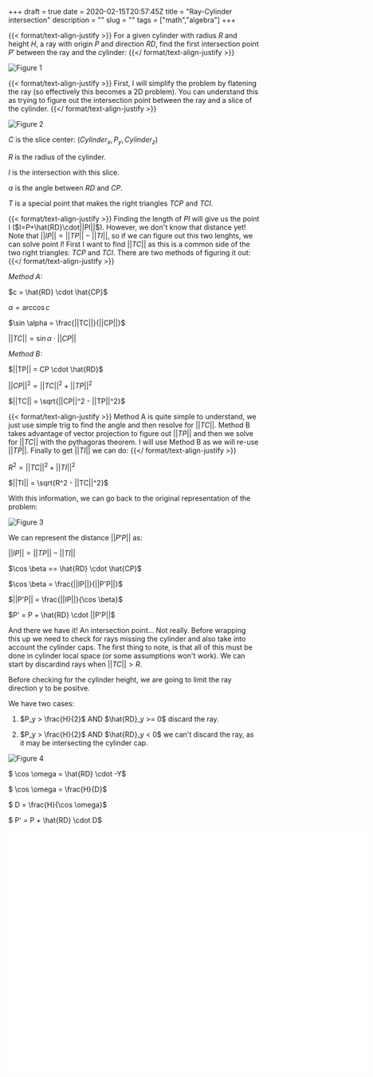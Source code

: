+++ 
draft = true
date = 2020-02-15T20:57:45Z
title = "Ray-Cylinder intersection"
description = ""
slug = "" 
tags = ["math","algebra"]
+++

{{< format/text-align-justify >}}
For a given cylinder with radius $R$ and height $H$, a ray with origin $P$ and direction $RD$, find the first intersection point $P'$ between the ray and the cylinder:
{{</ format/text-align-justify >}}

![](../../images/RayVSCylinder/fig1.png "Figure 1")

{{< format/text-align-justify >}}
First, I will simplify the problem by flatening the ray (so effectively this becomes a 2D problem). You can understand this as trying to figure out the intersection point between the ray and a slice of the cylinder.
{{</ format/text-align-justify >}}

![](../../images/RayVSCylinder/fig2.png "Figure 2")

$C$ is the slice center: $(Cylinder_x, P_y, Cylinder_z)$

$R$ is the radius of the cylinder.

$I$ is the intersection with this slice.

$\alpha$ is the angle between $RD$ and $CP$.

$T$ is a special point that makes the right triangles $TCP$ and $TCI$.

{{< format/text-align-justify >}}
Finding the length of $PI$ will give us the point I ($I=P+\hat{RD}\cdot||PI||$). However, we don't know that distance yet! Note that $||IP|| = ||TP|| - ||TI||$, so if we can figure out this two lenghts, we can solve point $I$!
First I want to find $||TC||$ as this is a common side of the two right triangles: $TCP$ and $TCI$. There are two methods of figuring it out:
{{</ format/text-align-justify >}}

*Method A:*

$c = \hat{RD} \cdot \hat{CP}$

$\alpha = \arccos c$

$\sin \alpha = \frac{||TC||}{||CP||}$

$||TC|| = \sin \alpha \cdot ||CP||$


*Method B:*

$||TP|| = CP \cdot \hat{RD}$

$||CP||^2 = ||TC||^2 + ||TP||^2$

$||TC|| = \sqrt{||CP||^2 - ||TP||^2}$

{{< format/text-align-justify >}}
Method A is quite simple to understand, we just use simple trig to find the angle and then resolve for $||TC||$. Method B takes advantage of vector projection to figure out $||TP||$ and then we solve for $||TC||$ with the pythagoras theorem. I will use Method B as we will re-use $||TP||$. Finally to get $||TI||$ we can do:
{{</ format/text-align-justify >}}

$R^2 = ||TC||^2 + ||TI||^2$

$||TI|| = \sqrt{R^2 - ||TC||^2}$


With this information, we can go back to the original representation of the problem:


![](../../images/RayVSCylinder/fig3.png "Figure 3")

We can represent the distance $||P'P||$ as:

$||IP|| = ||TP|| - ||TI||$

$\cos \beta == \hat{RD} \cdot \hat{CP}$

$\cos \beta = \frac{||IP||}{||P'P||}$

$||P'P|| = \frac{||IP||}{\cos \beta}$

$P' = P + \hat{RD} \cdot ||P'P||$

And there we have it! An intersection point... Not really. Before wrapping this up we need to check for rays missing the cylinder and also take into account the cylinder caps. The first thing to note, is that all of this must be done in cylinder local space (or some assumptions won't work). We can start by discardind rays when $||TC|| > R$. 

Before checking for the cylinder height, we are going to limit the ray direction y to be positve. 

We have two cases:

1) $P_y > \frac{H}{2}$ AND $\hat{RD}_y >= 0$ discard the ray.

2) $P_y > \frac{H}{2}$ AND $\hat{RD}_y < 0$ we can't discard the ray, as it may be intersecting the cylinder cap.


![](../../images/RayVSCylinder/fig4.png "Figure 4")

$ \cos \omega = \hat{RD} \cdot -Y$

$ \cos \omega = \frac{H}{D}$

$ D = \frac{H}{\cos \omega}$

$ P' = P + \hat{RD} \cdot D$


<div id="threeCanvas" style ="background-color:#FFF; width:720; height:480px; margin:0 auto;">
<script src="/js/three.js"></script>
<script src="/js/OrbitControls.js"></script>
<script>
	var container = document.getElementById("threeCanvas");
	var width = container.offsetWidth;
	var height = container.offsetHeight;

	var renderer = new THREE.WebGLRenderer({ antialias: true });
	renderer.setSize( width, height );
	container.appendChild( renderer.domElement );

	var scene = null;
	var camera = null;

	init();
	render();

	//----------------------------
	
	function init()
	{
		scene = new THREE.Scene();

		// Camera setup
		camera = new THREE.PerspectiveCamera(70,width/height,0.1,1000);
		camera.position.z = 0;
		camera.position.y = 2;
		camera.position.x = 5;
		camera.lookAt(0,0,0);
		var camControls = new THREE.OrbitControls(camera, renderer.domElement);
		camControls.enablePan = false;

		// Helpers
		var axisHelper = new THREE.AxesHelper(2);
		scene.add(axisHelper);
		var gridHelper = new THREE.GridHelper(10,10);
		scene.add(gridHelper);

		// Materials
		var solidMaterial = new THREE.MeshBasicMaterial({color:0xffffff});
		var lambertMaterial = new THREE.MeshLambertMaterial({color : 0xffffff});

		// Cylinder
		var cylinderRadius = 1.0;
		var cylinderHeight = 3.0;
		var cylinderGeometry = new THREE.CylinderGeometry(cylinderRadius, cylinderRadius ,cylinderHeight, 32);
		var cylinder = new THREE.Mesh(cylinderGeometry, lambertMaterial);
		scene.add(cylinder);

		// Light
		var sun = new THREE.DirectionalLight(0xffffff,0.5);
		scene.add(sun);
		sun.position.x = 2;
		sun.position.z = 2;

		var light = new THREE.AmbientLight( 0x202020 );
		scene.add( light );

		drawIntersection(
			new THREE.Vector3(0.3,1,3),
			new THREE.Vector3(-0.3,-0.8,-1),
			cylinderRadius,
			cylinderHeight
		);
	}

	function drawIntersection(P, RD, Radius, Height)
	{
		RD.normalize();
		var arrow = new THREE.ArrowHelper(RD,P,1,0x00ffff);
		scene.add(arrow);

		// FIX1: we need to make this direction flat in y!!!
		var RD2D = new THREE.Vector3();
		RD2D.copy(RD);
		RD2D.y = 0;
		RD2D.normalize();

		var C = new THREE.Vector3(0,P.y,0);
		var CP = new THREE.Vector3();
		CP.subVectors(C,P);

		var CPLen = CP.length();
		var TP = CP.dot(RD2D);
		var TC = Math.sqrt(CPLen*CPLen - TP*TP);

		var TI = Math.sqrt(Math.max(Radius*Radius - TC*TC, 0));		
		var IP = TP - TI;

		// Debug 2D tests:
		if(false)
		{
			var debugRay = new THREE.ArrowHelper(RD2D,P,IP,0xff0000);
			scene.add(debugRay);

			var Ipo = new THREE.Vector3();
			Ipo.copy(P);
			Ipo.addScaledVector(RD2D,IP);
			console.log(Ipo);
			console.log(Math.sqrt(Ipo.x*Ipo.x + Ipo.z*Ipo.z));
		}

		var CPnorm = new THREE.Vector3();
		CPnorm.copy(CP);
		CPnorm.normalize();
		var cosB = RD.dot(CPnorm);
		var PpP = IP / cosB;

		var interArrow = new THREE.ArrowHelper(RD,P,PpP,0x00ff00);
		scene.add(interArrow);

		// Debug final point
		if(true)
		{
			var Pinter = new THREE.Vector3();
			Pinter.copy(P);
			Pinter.addScaledVector(RD,PpP);
			console.log(Math.sqrt(Pinter.x*Pinter.x + Pinter.z*Pinter.z));
		}

		/*
		console.log(C);
		console.log(CP);
		console.log(TP);
		console.log(TC);
		console.log(TI);
		console.log(cosB);
		console.log(PpP);
		*/
	}

	function render()
	{
		requestAnimationFrame(render);
		renderer.render( scene, camera );
	}
</script>
</div>


